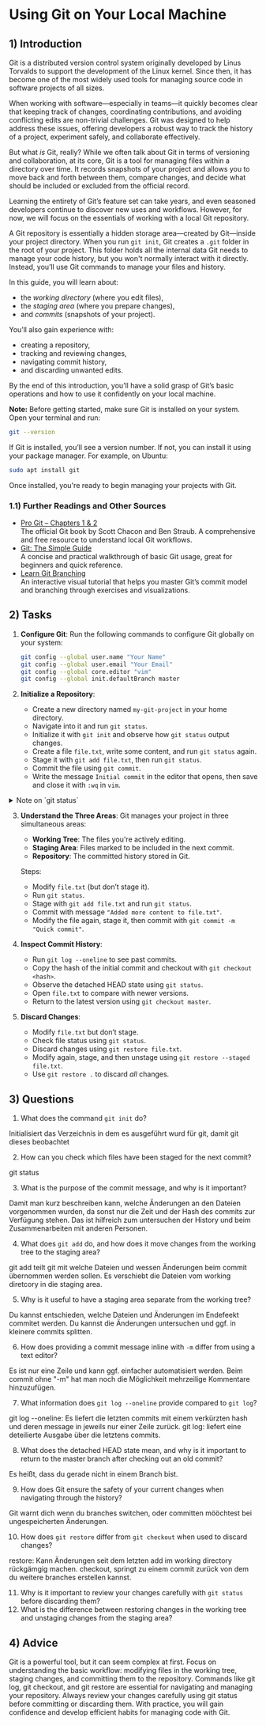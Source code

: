 <!---
{
  "depends_on": [],
  "author": "Stephan Bökelmann",
  "first_used": "2025-03-26",
  "keywords": ["learning", "exercises", "education", "practice"]
}
--->

# Using Git on Your Local Machine

## 1) Introduction

Git is a distributed version control system originally developed by Linus Torvalds to support the development of the Linux kernel. Since then, it has become one of the most widely used tools for managing source code in software projects of all sizes.

When working with software—especially in teams—it quickly becomes clear that keeping track of changes, coordinating contributions, and avoiding conflicting edits are non-trivial challenges. Git was designed to help address these issues, offering developers a robust way to track the history of a project, experiment safely, and collaborate effectively.

But what *is* Git, really? While we often talk about Git in terms of versioning and collaboration, at its core, Git is a tool for managing files within a directory over time. It records snapshots of your project and allows you to move back and forth between them, compare changes, and decide what should be included or excluded from the official record.

Learning the entirety of Git’s feature set can take years, and even seasoned developers continue to discover new uses and workflows. However, for now, we will focus on the essentials of working with a local Git repository.

A Git repository is essentially a hidden storage area—created by Git—inside your project directory. When you run `git init`, Git creates a `.git` folder in the root of your project. This folder holds all the internal data Git needs to manage your code history, but you won't normally interact with it directly. Instead, you’ll use Git commands to manage your files and history.

In this guide, you will learn about:

- the *working directory* (where you edit files),
- the *staging area* (where you prepare changes),
- and *commits* (snapshots of your project).

You’ll also gain experience with:

- creating a repository,
- tracking and reviewing changes,
- navigating commit history,
- and discarding unwanted edits.

By the end of this introduction, you’ll have a solid grasp of Git’s basic operations and how to use it confidently on your local machine.

**Note:** Before getting started, make sure Git is installed on your system. Open your terminal and run:

```bash
git --version
```

If Git is installed, you’ll see a version number. If not, you can install it using your package manager. For example, on Ubuntu:

```bash
sudo apt install git
```

Once installed, you're ready to begin managing your projects with Git.


### 1.1) Further Readings and Other Sources
- [Pro Git – Chapters 1 & 2](https://git-scm.com/book/en/v2)  
  The official Git book by Scott Chacon and Ben Straub. A comprehensive and free resource to understand local Git workflows.
- [Git: The Simple Guide](https://rogerdudler.github.io/git-guide/)  
  A concise and practical walkthrough of basic Git usage, great for beginners and quick reference.
- [Learn Git Branching](https://learngitbranching.js.org/)  
  An interactive visual tutorial that helps you master Git’s commit model and branching through exercises and visualizations.


## 2) Tasks

1. **Configure Git**: Run the following commands to configure Git globally on your system:
   ```bash
   git config --global user.name "Your Name"
   git config --global user.email "Your Email"
   git config --global core.editor "vim"
   git config --global init.defaultBranch master
   ```

2. **Initialize a Repository**:
   - Create a new directory named `my-git-project` in your home directory.
   - Navigate into it and run `git status`.
   - Initialize it with `git init` and observe how `git status` output changes.
   - Create a file `file.txt`, write some content, and run `git status` again.
   - Stage it with `git add file.txt`, then run `git status`.
   - Commit the file using `git commit`.
   - Write the message `Initial commit` in the editor that opens, then save and close it with `:wq` in `vim`.

<details>
  <summary>Note on `git status`</summary>
  `git status` will help you track the current state of your working directory and staging area. Run it after each step and try to predict its output.
</details>

3. **Understand the Three Areas**:
   Git manages your project in three simultaneous areas:
   - **Working Tree**: The files you're actively editing.
   - **Staging Area**: Files marked to be included in the next commit.
   - **Repository**: The committed history stored in Git.

   Steps:
   - Modify `file.txt` (but don’t stage it).
   - Run `git status`.
   - Stage with `git add file.txt` and run `git status`.
   - Commit with message `"Added more content to file.txt"`.
   - Modify the file again, stage it, then commit with `git commit -m "Quick commit"`.

4. **Inspect Commit History**:
   - Run `git log --oneline` to see past commits.
   - Copy the hash of the initial commit and checkout with `git checkout <hash>`.
   - Observe the detached HEAD state using `git status`.
   - Open `file.txt` to compare with newer versions.
   - Return to the latest version using `git checkout master`.

5. **Discard Changes**:
   - Modify `file.txt` but don’t stage.
   - Check file status using `git status`.
   - Discard changes using `git restore file.txt`.
   - Modify again, stage, and then unstage using `git restore --staged file.txt`.
   - Use `git restore .` to discard *all* changes.

## 3) Questions

1. What does the command `git init` do?

Initialisiert das Verzeichnis in dem es ausgeführt wurd für git, damit git dieses beobachtet

2. How can you check which files have been staged for the next commit?

git status

3. What is the purpose of the commit message, and why is it important?

Damit man kurz beschreiben kann, welche Änderungen an den Dateien vorgenommen wurden, 
da sonst nur die Zeit und der Hash des commits zur Verfügung stehen. Das ist hilfreich
zum untersuchen der History und beim Zusammenarbeiten mit anderen Personen.

4. What does `git add` do, and how does it move changes from the working tree to the staging area?

git add teilt git mit welche Dateien und wessen Änderungen beim commit übernommen werden sollen.
Es verschiebt die Dateien vom working diretcory in die staging area. 

5. Why is it useful to have a staging area separate from the working tree?

Du kannst entschieden, welche Dateien und Änderungen im Endefeekt commitet werden.
Du kannst die Änderungen untersuchen und ggf. in kleinere commits splitten.

6. How does providing a commit message inline with `-m` differ from using a text editor?

Es ist nur eine Zeile und kann ggf. einfacher automatisiert werden.
Beim commit ohne "-m" hat man noch die Möglichkeit mehrzeilige Kommentare hinzuzufügen.

7. What information does `git log --oneline` provide compared to `git log`?

git log --oneline: Es liefert die letzten commits mit einem verkürzten hash und deren message in jeweils nur einer Zeile zurück.
git log: liefert eine deteilierte Ausgabe über die letztens commits.

8. What does the detached HEAD state mean, and why is it important to return to the master branch after checking out an old commit?

Es heißt, dass du gerade nicht in einem Branch bist. 

9. How does Git ensure the safety of your current changes when navigating through the history?

Git warnt dich wenn du branches switchen, oder committen mööchtest bei ungespeicherten Änderungen.

10. How does `git restore` differ from `git checkout` when used to discard changes?

restore: Kann Änderungen seit dem letzten add im working directory rückgämgig machen.
checkout, springt zu einem commit zurück von dem du weitere branches erstellen kannst. 

11. Why is it important to review your changes carefully with `git status` before discarding them?
12. What is the difference between restoring changes in the working tree and unstaging changes from the staging area?



## 4) Advice
Git is a powerful tool, but it can seem complex at first. Focus on understanding the basic workflow: modifying files in the working tree, staging changes, and committing them to the repository. Commands like git log, git checkout, and git restore are essential for navigating and managing your repository. Always review your changes carefully using git status before committing or discarding them. With practice, you will gain confidence and develop efficient habits for managing code with Git.

